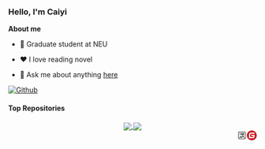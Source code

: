 ### Hello, I'm Caiyi
**About me**

- 💼 Graduate student at NEU

- ❤️ I love reading novel

- 💬 Ask me about anything [here](https://github.com/Codebells/Codebells/issues)


[![Github](https://img.shields.io/github/followers/Codebells?label=Follow&style=social)](https://github.com/Codebells)

#### Top Repositories

<div align="center"> 
<a href="https://github.com/Codebells/Mot">
  <img align="center" src="https://github-readme-stats.vercel.app/api/pin/?username=Codebells&repo=Mot&theme=buefy" />
</a>
<a href="https://github.com/Codebells/Codebells.github.io">
  <img align="center" src="https://github-readme-stats.vercel.app/api/pin/?username=Codebells&repo=Codebells.github.io&theme=buefy" />
</a>
</div>
<a href="https://gitee.com/Codebells">
  <img align="right" alt="Anurag Hazra | CodeSandbox" width="20px" src="img/gitee.svg" />
</a>
<a href="https://codebells.github.io/">
  <img align="right" alt="Anurag Hazra | CodeSandbox" width="20px" src="img/blog.svg" />
</a>
